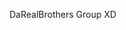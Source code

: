 DaRealBrothers Group XD

<!--


Here are some ideas to get you started:

- 🔭 I’m currently working on DaRealBrothers
- 🌱 I’m currently learning programming and Music
- 
- 🤔 I’m looking for help with people that learn abot programming and music
- 
- 



